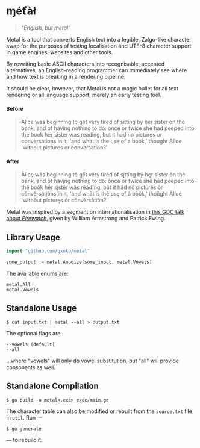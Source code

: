 # ɱéťàł

> *"English, but metal"*

Metal is a tool that converts English text into a legible, Zalgo-like character swap for the purposes of testing localisation and UTF-8 character support in game engines, websites and other tools.

By rewriting basic ASCII characters into recognisable, accented alternatives, an English-reading programmer can immediately see where and how text is breaking in a rendering pipeline.

It should be clear, however, that Metal is not a magic bullet for all text rendering or all language support, merely an early testing tool.

#### Before

> Alice was beginning to get very tired of sitting by her sister on the bank, and of having nothing to do:  once or twice she had peeped into the book her sister was reading, but it had no pictures or conversations in it, 'and what is the use of a book,' thought Alice 'without pictures or conversation?'

#### After

> Âlìcę wãs bègínnìng tó gēt vërý tïrëd óf sįttĩng bŷ hęr sĭstėr õn thė bānk, ãnd őf hăvįng nöthìng tő dö:  òncĕ õr twĭcé shë håd péêpëd ìntó thë bóők hēr sįstĕr wãs rĕådĭng, bŭt ït håd nõ píctürës ōr cŏnvěrsätįôns ïn ìt, 'ánd whãt ïs thē usę ɵf ă bòôk,' thóűght Älícé 'wĩthõut pïcturęs ór cônvèrsåtìŏn?'

Metal was inspired by a segment on internationalisation in [this GDC talk about *Firewatch*](https://www.youtube.com/watch?v=wj-2vbiyHnI), given by William Armstrong and Patrick Ewing.

## Library Usage

```go
import "github.com/qxoko/metal"

some_output := metal.Anodize(some_input, metal.Vowels)
```

The available enums are:

	metal.All
	metal.Vowels

## Standalone Usage

	$ cat input.txt | metal --all > output.txt

The optional flags are:

	--vowels (default)
	--all

...where "vowels" will only do vowel substitution, but "all" will provide consonants as well.

## Standalone Compilation

	$ go build -o metal<.exe> exec/main.go

The character table can also be modified or rebuilt from the `source.txt` file in `util`.  Run —

	$ go generate

— to rebuild it.
